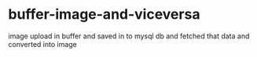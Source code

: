 # buffer-image-and-viceversa
image upload in buffer and saved in to mysql db and fetched that data and converted into image
